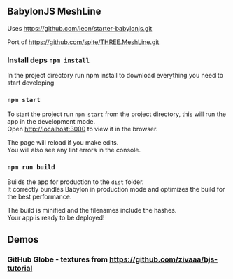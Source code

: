 ## BabylonJS MeshLine

Uses https://github.com/leon/starter-babylonjs.git

Port of https://github.com/spite/THREE.MeshLine.git 

### Install deps `npm install`

In the project directory run npm install to download everything you need to start developing

### `npm start`

To start the project run `npm start` from the project directory, this will run the app in the development mode.<br>
Open [http://localhost:3000](http://localhost:3000) to view it in the browser.

The page will reload if you make edits.<br>
You will also see any lint errors in the console.

### `npm run build`

Builds the app for production to the `dist` folder.<br>
It correctly bundles Babylon in production mode and optimizes the build for the best performance.

The build is minified and the filenames include the hashes.<br>
Your app is ready to be deployed!

## Demos

### GitHub Globe - textures from https://github.com/zivaaa/bjs-tutorial
